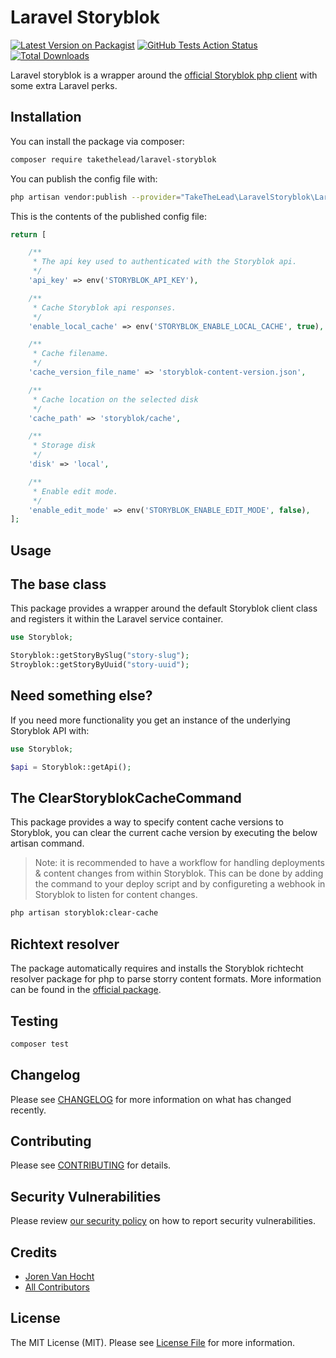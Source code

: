 # Laravel Storyblok

[![Latest Version on Packagist](https://img.shields.io/packagist/v/takethelead/laravel-storyblok.svg?style=flat-square)](https://packagist.org/packages/takethelead/laravel-storyblok)
[![GitHub Tests Action Status](https://img.shields.io/github/workflow/status/takethelead/laravel-storyblok/Tests?label=tests)](https://github.com/takethelead/laravel-storyblok/actions?query=workflow%3ATests+branch%3Amaster)
[![Total Downloads](https://img.shields.io/packagist/dt/takethelead/laravel-storyblok.svg?style=flat-square)](https://packagist.org/packages/takethelead/laravel-storyblok)

Laravel storyblok is a wrapper around the [official Storyblok php client](https://github.com/storyblok/php-client) with some extra Laravel perks.

## Installation

You can install the package via composer:

```bash
composer require takethelead/laravel-storyblok
```

You can publish the config file with:
```bash
php artisan vendor:publish --provider="TakeTheLead\LaravelStoryblok\LaravelStoryblokServiceProvider" --tag="config"
```

This is the contents of the published config file:

```php
return [

    /**
     * The api key used to authenticated with the Storyblok api.
     */
    'api_key' => env('STORYBLOK_API_KEY'),

    /**
     * Cache Storyblok api responses.
     */
    'enable_local_cache' => env('STORYBLOK_ENABLE_LOCAL_CACHE', true),

    /**
     * Cache filename.
     */
    'cache_version_file_name' => 'storyblok-content-version.json',

    /**
     * Cache location on the selected disk
     */
    'cache_path' => 'storyblok/cache',

    /**
     * Storage disk
     */
    'disk' => 'local',

    /**
     * Enable edit mode.
     */
    'enable_edit_mode' => env('STORYBLOK_ENABLE_EDIT_MODE', false),
];
```

## Usage

## The base class

This package provides a wrapper around the default Storyblok client class and registers it within the Laravel service container.

```php
use Storyblok;

Storyblok::getStoryBySlug("story-slug");
Stroyblok::getStoryByUuid("story-uuid");
```

## Need something else?
If you need more functionality you get an instance of the underlying Storyblok API with:

```php
use Storyblok;

$api = Storyblok::getApi();
```

## The ClearStoryblokCacheCommand

This package provides a way to specify content cache versions to Storyblok, you can clear the current cache version by executing the below artisan command.

> Note: it is recommended to have a workflow for handling deployments & content changes from within Storyblok.
> This can be done by adding the command to your deploy script and by configureting a webhook in Storyblok to listen for content changes.

```bash
php artisan storyblok:clear-cache
``` 

## Richtext resolver

The package automatically requires and installs the Storyblok richtecht resolver package for php to parse storry content formats.
More information can be found in the [official package](https://github.com/storyblok/storyblok-php-richtext-renderer).

## Testing

```bash
composer test
```

## Changelog

Please see [CHANGELOG](CHANGELOG.md) for more information on what has changed recently.

## Contributing

Please see [CONTRIBUTING](.github/CONTRIBUTING.md) for details.

## Security Vulnerabilities

Please review [our security policy](../../security/policy) on how to report security vulnerabilities.

## Credits

- [Joren Van Hocht](https://github.com/TakeTheLead)
- [All Contributors](../../contributors)

## License

The MIT License (MIT). Please see [License File](LICENSE.md) for more information.
